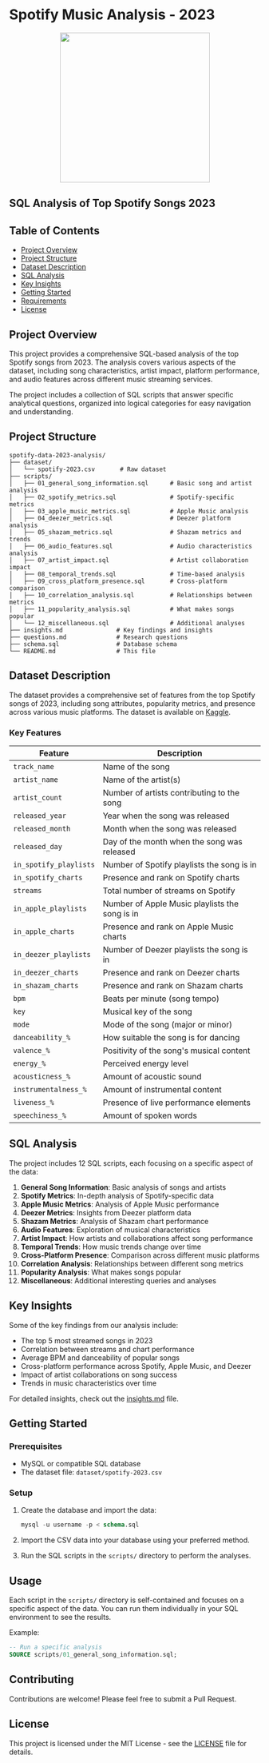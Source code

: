 # Spotify Music Analysis - 2023 

<p align="center">  
	<a href="https://open.spotify.com/">
        <img src="https://external-content.duckduckgo.com/iu/?u=https%3A%2F%2Ftse4.mm.bing.net%2Fth%3Fid%3DOIP.YQg9PUaYHoYCyG2SqFWSwwHaDt%26pid%3DApi&f=1&ipt=d62add352227128017bbc009d68f3ca869e386ae81a22badab1b028fa5cba1d3&ipo=images" width="300"> 
    </a>
    <h2>SQL Analysis of Top Spotify Songs 2023</h2>
</p>

## Table of Contents
- [Project Overview](#project-overview)
- [Project Structure](#project-structure)
- [Dataset Description](#dataset-description)
- [SQL Analysis](#sql-analysis)
- [Key Insights](#key-insights)
- [Getting Started](#getting-started)
- [Requirements](#requirements)
- [License](#license)

## Project Overview

This project provides a comprehensive SQL-based analysis of the top Spotify songs from 2023. The analysis covers various aspects of the dataset, including song characteristics, artist impact, platform performance, and audio features across different music streaming services.

The project includes a collection of SQL scripts that answer specific analytical questions, organized into logical categories for easy navigation and understanding.

## Project Structure

```
spotify-data-2023-analysis/
├── dataset/
│   └── spotify-2023.csv       # Raw dataset
├── scripts/
│   ├── 01_general_song_information.sql      # Basic song and artist analysis
│   ├── 02_spotify_metrics.sql               # Spotify-specific metrics
│   ├── 03_apple_music_metrics.sql           # Apple Music analysis
│   ├── 04_deezer_metrics.sql                # Deezer platform analysis
│   ├── 05_shazam_metrics.sql                # Shazam metrics and trends
│   ├── 06_audio_features.sql                # Audio characteristics analysis
│   ├── 07_artist_impact.sql                 # Artist collaboration impact
│   ├── 08_temporal_trends.sql               # Time-based analysis
│   ├── 09_cross_platform_presence.sql       # Cross-platform comparison
│   ├── 10_correlation_analysis.sql          # Relationships between metrics
│   ├── 11_popularity_analysis.sql           # What makes songs popular
│   └── 12_miscellaneous.sql                 # Additional analyses
├── insights.md               # Key findings and insights
├── questions.md              # Research questions
├── schema.sql                # Database schema
└── README.md                 # This file
```

## Dataset Description

The dataset provides a comprehensive set of features from the top Spotify songs of 2023, including song attributes, popularity metrics, and presence across various music platforms. The dataset is available on [Kaggle](https://www.kaggle.com/datasets/nelgiriyewithana/top-spotify-songs-2023).

### Key Features

| Feature | Description |
|---------|-------------|
| `track_name` | Name of the song |
| `artist_name` | Name of the artist(s) |
| `artist_count` | Number of artists contributing to the song |
| `released_year` | Year when the song was released |
| `released_month` | Month when the song was released |
| `released_day` | Day of the month when the song was released |
| `in_spotify_playlists` | Number of Spotify playlists the song is in |
| `in_spotify_charts` | Presence and rank on Spotify charts |
| `streams` | Total number of streams on Spotify |
| `in_apple_playlists` | Number of Apple Music playlists the song is in |
| `in_apple_charts` | Presence and rank on Apple Music charts |
| `in_deezer_playlists` | Number of Deezer playlists the song is in |
| `in_deezer_charts` | Presence and rank on Deezer charts |
| `in_shazam_charts` | Presence and rank on Shazam charts |
| `bpm` | Beats per minute (song tempo) |
| `key` | Musical key of the song |
| `mode` | Mode of the song (major or minor) |
| `danceability_%` | How suitable the song is for dancing |
| `valence_%` | Positivity of the song's musical content |
| `energy_%` | Perceived energy level |
| `acousticness_%` | Amount of acoustic sound |
| `instrumentalness_%` | Amount of instrumental content |
| `liveness_%` | Presence of live performance elements |
| `speechiness_%` | Amount of spoken words |

## SQL Analysis

The project includes 12 SQL scripts, each focusing on a specific aspect of the data:

1. **General Song Information**: Basic analysis of songs and artists
2. **Spotify Metrics**: In-depth analysis of Spotify-specific data
3. **Apple Music Metrics**: Analysis of Apple Music performance
4. **Deezer Metrics**: Insights from Deezer platform data
5. **Shazam Metrics**: Analysis of Shazam chart performance
6. **Audio Features**: Exploration of musical characteristics
7. **Artist Impact**: How artists and collaborations affect song performance
8. **Temporal Trends**: How music trends change over time
9. **Cross-Platform Presence**: Comparison across different music platforms
10. **Correlation Analysis**: Relationships between different song metrics
11. **Popularity Analysis**: What makes songs popular
12. **Miscellaneous**: Additional interesting queries and analyses

## Key Insights

Some of the key findings from our analysis include:

- The top 5 most streamed songs in 2023
- Correlation between streams and chart performance
- Average BPM and danceability of popular songs
- Cross-platform performance across Spotify, Apple Music, and Deezer
- Impact of artist collaborations on song success
- Trends in music characteristics over time

For detailed insights, check out the [insights.md](insights.md) file.

## Getting Started

### Prerequisites

- MySQL or compatible SQL database
- The dataset file: `dataset/spotify-2023.csv`

### Setup

1. Create the database and import the data:
   ```sql
   mysql -u username -p < schema.sql
   ```

2. Import the CSV data into your database using your preferred method.

3. Run the SQL scripts in the `scripts/` directory to perform the analyses.

## Usage

Each script in the `scripts/` directory is self-contained and focuses on a specific aspect of the data. You can run them individually in your SQL environment to see the results.

Example:
```sql
-- Run a specific analysis
SOURCE scripts/01_general_song_information.sql;
```

## Contributing

Contributions are welcome! Please feel free to submit a Pull Request.

## License

This project is licensed under the MIT License - see the [LICENSE](LICENSE) file for details.
